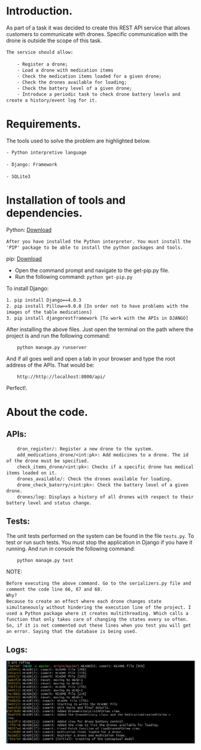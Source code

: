 # Introduction.

As part of a task it was decided to create this REST API service that allows customers to communicate with drones. Specific communication with the drone is outside the scope of this task.

    The service should allow:

        - Register a drone;
        - Load a drone with medication items
        - Check the medication items loaded for a given drone; 
        - Check the drones available for loading;
        - Check the battery level of a given drone;
        - Introduce a periodic task to check drone battery levels and create a history/event log for it.

# Requirements.

The tools used to solve the problem are highlighted below. 

    - Python interpretive language

    - Django: Framework

    - SQLite3

# Installation of tools and dependencies.

Python: [Download](https://www.python.org/ftp/python/3.9.5/python-3.9.5-amd64.exe)

    After you have installed the Python interpreter. You must install the 'PIP' package to be able to install the python packages and tools.

pip: [Download](https://bootstrap.pypa.io/get-pip.py)
    
- Open the command prompt and navigate to the get-pip.py file. 
- Run the following command: 
`python get-pip.py`

To install Django:
    
    1. pip install Django==4.0.3
    2. pip install Pillow==9.0.0 [In order not to have problems with the images of the table medications]
    3. pip install djangorestframework [To work with the APIs in DJANGO]
    
After installing the above files. Just open the terminal on the path where the project is and run the following command:

        python manage.py runserver

And if all goes well and open a tab in your browser and type the root address of the APIs. That would be:

        http://http://localhost:8000/api/

Perfect!.


# About the code.
## APIs:
        dron_register/: Register a new drone to the system.
        add_medications_drone/<int:pk>: Add medicines to a drone. The id of the drone must be specified.
        check_items_drone/<int:pk>: Checks if a specific drone has medical items loaded on it.
        drones_available/: Check the drones available for loading.
        drone_check_baterry/<int:pk>: Check the battery level of a given drone.
        drones/log: Displays a history of all drones with respect to their battery level and status change.

## Tests:
The unit tests performed on the system can be found in the file
<code>tests.py</code>. To test or run such tests. You must stop the application in Django if you have it running. And run in console the following command:

        python manage.py test

NOTE: 

    Before executing the above command. Go to the serializers.py file and comment the code line 66, 67 and 68.
    Why? 
    Because to create an effect where each drone changes state simultaneously without hindering the execution line of the project. I used a Python package where it creates multithreading. Which calls a function that only takes care of changing the states every so often.
    So, if it is not commented out these lines when you test you will get an error. Saying that the database is being used.

## Logs:
![](https://github.com/Alexeki3l/api_drones/blob/master/media/logs.jpg?raw=true)